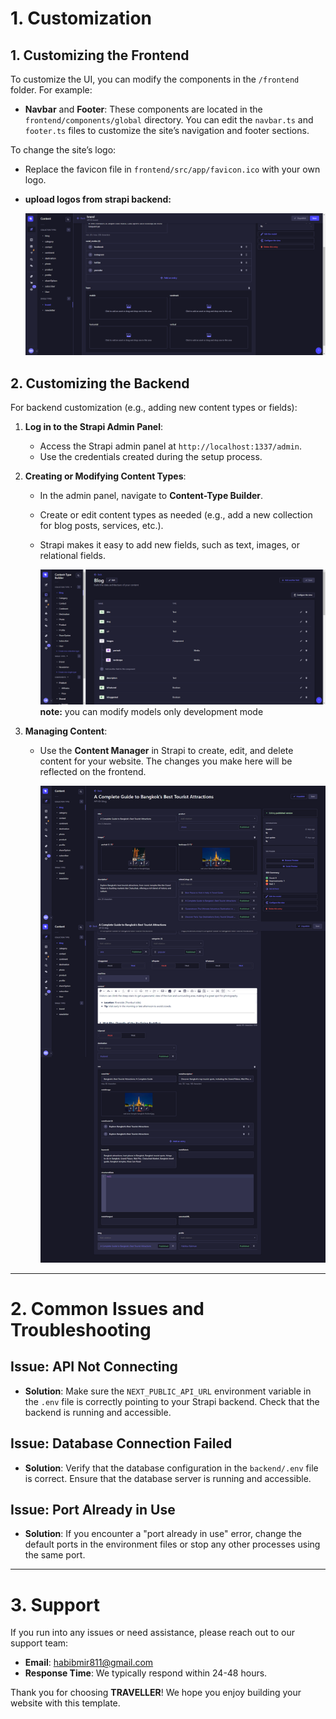 # **1. Customization**

## **1. Customizing the Frontend**

To customize the UI, you can modify the components in the `/frontend` folder. For example:

- **Navbar** and **Footer**: These components are located in the `frontend/components/global` directory. You can edit the `navbar.ts` and `footer.ts` files to customize the site’s navigation and footer sections.

To change the site’s logo:

- Replace the favicon file in `frontend/src/app/favicon.ico` with your own logo.
- **upload logos from strapi backend:**

  ![logos](./screenshots/strapi-logo-upload.png)

## **2. Customizing the Backend**

For backend customization (e.g., adding new content types or fields):

1. **Log in to the Strapi Admin Panel**:

   - Access the Strapi admin panel at `http://localhost:1337/admin`.
   - Use the credentials created during the setup process.

2. **Creating or Modifying Content Types**:

   - In the admin panel, navigate to **Content-Type Builder**.
   - Create or edit content types as needed (e.g., add a new collection for blog posts, services, etc.).
   - Strapi makes it easy to add new fields, such as text, images, or relational fields.

     ![edit-models](./screenshots/strapi-backend-modify.png)
     **note:** you can modify models only development mode

3. **Managing Content**:

   - Use the **Content Manager** in Strapi to create, edit, and delete content for your website. The changes you make here will be reflected on the frontend.

     ![upload-content](./screenshots/strapi-content-edit.png)

---

# **2. Common Issues and Troubleshooting**

## **Issue: API Not Connecting**

- **Solution**: Make sure the `NEXT_PUBLIC_API_URL` environment variable in the `.env` file is correctly pointing to your Strapi backend. Check that the backend is running and accessible.

## **Issue: Database Connection Failed**

- **Solution**: Verify that the database configuration in the `backend/.env` file is correct. Ensure that the database server is running and accessible.

## **Issue: Port Already in Use**

- **Solution**: If you encounter a "port already in use" error, change the default ports in the environment files or stop any other processes using the same port.

---

# **3. Support**

If you run into any issues or need assistance, please reach out to our support team:

- **Email**: habibmir811@gmail.com
- **Response Time**: We typically respond within 24-48 hours.

Thank you for choosing **TRAVELLER**! We hope you enjoy building your website with this template.
